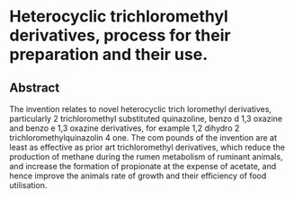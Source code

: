 # Heterocyclic trichloromethyl derivatives, process for their preparation and their use.

## Abstract
The invention relates to novel heterocyclic trich loromethyl derivatives, particularly 2 trichloromethyl substituted quinazoline, benzo d 1,3 oxazine and benzo e 1,3 oxazine derivatives, for example 1,2 dihydro 2 trichloromethylquinazolin 4 one. The com pounds of the invention are at least as effective as prior art trichloromethyl derivatives, which reduce the production of methane during the rumen metabolism of ruminant animals, and increase the formation of propionate at the expense of acetate, and hence improve the animals rate of growth and their efficiency of food utilisation.